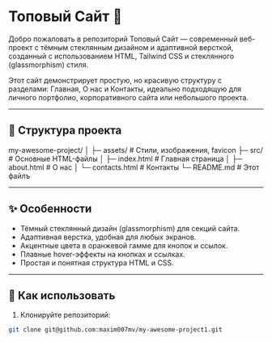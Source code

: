 # Топовый Сайт 🚀

Добро пожаловать в репозиторий Топовый Сайт — современный веб-проект с тёмным стеклянным дизайном и адаптивной версткой, созданный с использованием HTML, Tailwind CSS и стеклянного (glassmorphism) стиля.  

Этот сайт демонстрирует простую, но красивую структуру с разделами: Главная, О нас и Контакты, идеально подходящую для личного портфолио, корпоративного сайта или небольшого проекта.

---

## 🔹 Структура проекта

my-awesome-project/
│
├─ assets/           # Стили, изображения, favicon
├─ src/              # Основные HTML-файлы
│   ├─ index.html    # Главная страница
│   ├─ about.html    # О нас
│   └─ contacts.html # Контакты
└─ README.md         # Этот фaйлъ

---

## ✨ Особенности

- Тёмный стеклянный дизайн (glassmorphism) для секций сайта.  
- Адаптивная верстка, удобная для любых экранов.  
- Акцентные цвета в оранжевой гамме для кнопок и ссылок.  
- Плавные hover-эффекты на кнопках и ссылках.  
- Простая и понятная структура HTML и CSS.  

---

## 🚀 Как использовать

1. Клонируйте репозиторий:

```bash
git clone git@github.com:maxim007mv/my-awesome-project1.git